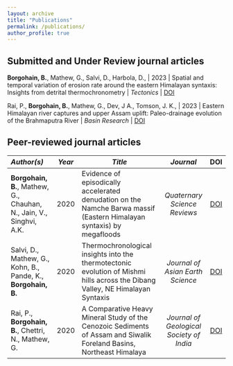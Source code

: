 ```yaml
---
layout: archive
title: "Publications"
permalink: /publications/
author_profile: true
---
```


## Submitted and Under Review journal articles
**Borgohain, B.**, Mathew, G., Salvi, D., Harbola, D.,              | 2023 | Spatial and temporal variation of erosion rate around the eastern Himalayan syntaxis: Insights from detrital thermochronometry | _Tectonics_ | [DOI](Submitted)

Rai, P., **Borgohain, B.**, Mathew, G., Dev, J A., Tomson, J. K.,   | 2023 | Eastern Himalayan river captures and upper Assam uplift: Paleo-drainage evolution of the Brahmaputra River | _Basin Research_ | [DOI](Submitted)


## Peer-reviewed journal articles

_Author(s)_ | _Year_ | _Title_ | _Journal_ | DOI
| :--- | :---: | --- | :---: | :---:
**Borgohain, B.**, Mathew, G., Chauhan, N., Jain, V., Singhvi, A.K. | 2020 | Evidence of episodically accelerated denudation on the Namche Barwa massif (Eastern Himalayan syntaxis) by megafloods | _Quaternary Science Reviews_ | [DOI](https://doi.org/10.1016/j.quascirev.2020.106410)
Salvi, D., Mathew, G., Kohn, B., Pande, K., **Borgohain, B.**       | 2020 | Thermochronological insights into the thermotectonic evolution of Mishmi hills across the Dibang Valley, NE Himalayan Syntaxis | _Journal of Asian Earth Science_ | [DOI](https://link.springer.com/article/10.1007/s12594-020-1585-y)
Rai, P., **Borgohain, B.**, Chettri, N., Mathew, G.                 | 2020 | A Comparative Heavy Mineral Study of the Cenozoic Sediments of Assam and Siwalik Foreland Basins, Northeast Himalaya | _Journal of Geological Society of India_ | [DOI](https://10.1016/j.jseaes.2019.104158)



